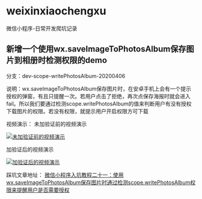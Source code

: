 # weixinxiaochengxu
微信小程序-日常开发爬坑记录

## 新增一个使用wx.saveImageToPhotosAlbum保存图片到相册时检测权限的demo
分支：dev-scope-writePhotosAlbum-20200406

说明：wx.saveImageToPhotosAlbum保存图片时，在安卓手机上会有一个提示授权的弹窗，有且只提醒一次。若用户点击了拒绝，再次点保存海报时就会进入fail。所以我们要通过检测scope.writePhotosAlbum的值来判断用户有没有授权下载图片的权限。若没有权限，就提示用户开启权限方可下载

视频演示：
未加验证前的视频演示

[![未加验证前的视频演示](https://img.alicdn.com/imgextra/i4/6000000002097/O1CN01tpOpac1RMT8wUuuq0_!!6000000002097-0-tbvideo.jpg)](https://cloud.video.taobao.com//play/u/759415648/p/1/e/6/t/1/258639941558.mp4)

加验证后的视频演示

[![加验证后的视频演示](https://img.alicdn.com/imgextra/i1/6000000003242/O1CN01zMFAwU1ZosdeUXv5Z_!!6000000003242-0-tbvideo.jpg)](https://cloud.video.taobao.com//play/u/759415648/p/1/e/6/t/1/258974291898.mp4)

踩坑文章地址：
[微信小程序入坑教程二十一：使用wx.saveImageToPhotosAlbum保存图片时通过检测scope.writePhotosAlbum权限来提醒用户是否需要授权](http://www.yilingsj.com/xwzj/2020-04-06/weixin-scope-writePhotosAlbum.html)
